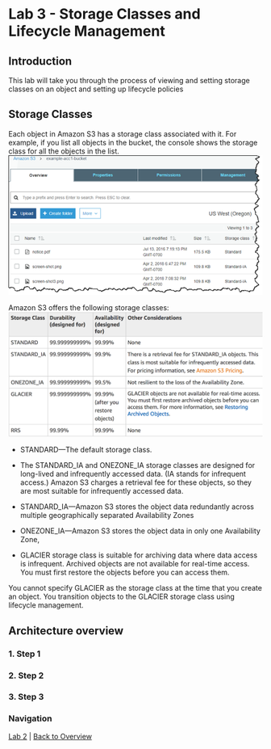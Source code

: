 # Lab 3 - Storage Classes and Lifecycle Management

## Introduction
This lab will take you through the process of viewing and setting storage classes on an object and setting up lifecycle policies

## Storage Classes
Each object in Amazon S3 has a storage class associated with it. For example, if you list all objects in the bucket, the console shows the storage class for all the objects in the list.
![Storage Classes](/images/3-ObjectStorageClass.png)

Amazon S3 offers the following storage classes:
![Storage Classes](/images/3-storageclasses.png)

* STANDARD—The default storage class.

* The STANDARD_IA and ONEZONE_IA storage classes are designed for long-lived and infrequently accessed data. (IA stands for infrequent access.) Amazon S3 charges a retrieval fee for these objects, so they are most suitable for infrequently accessed data. 

 * STANDARD_IA—Amazon S3 stores the object data redundantly across multiple geographically separated Availability Zones

 * ONEZONE_IA—Amazon S3 stores the object data in only one Availability Zone, 

* GLACIER storage class is suitable for archiving data where data access is infrequent. Archived objects are not available for real-time access. You must first restore the objects before you can access them.

 You cannot specify GLACIER as the storage class at the time that you create an object. You transition objects to the GLACIER storage class using lifecycle management. 




## Architecture overview

### 1. Step 1

### 2. Step 2 

### 3. Step 3

### Navigation
[Lab 2](../lab2/README.md) | 
[Back to Overview](../README.md)